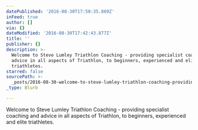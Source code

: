 ```yaml
---
datePublished: '2016-08-30T17:50:35.869Z'
inFeed: true
author: []
via: {}
dateModified: '2016-08-30T17:42:43.877Z'
title: ''
publisher: {}
description: >-
  Welcome to Steve Lumley Triathlon Coaching - providing specialist coaching and
  advice in all aspects of Triathlon, to beginners, experienced and elite
  triathletes.​
starred: false
sourcePath: >-
  _posts/2016-08-30-welcome-to-steve-lumley-triathlon-coaching-providing-speci.md
_type: Blurb

---
```

Welcome to Steve Lumley Triathlon Coaching - providing specialist coaching and advice in all aspects of Triathlon, to beginners, experienced and elite triathletes.  
​